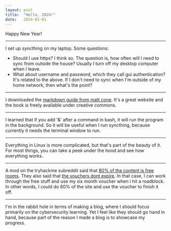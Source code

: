 ```yaml
---
layout: post
title:  "Hello, 2024!"
date:   2024-01-01
---
```

Happy New Year!

---

I set up syncthing on my laptop.
Some questions:    
- Should I use https? I think so. The question is, how often will I need to sync from outside the house? Usually I turn off my desktop computer when I leave. 
- What about username and password, which they call gui authentication? It's related to the above. If I don't need to sync when I'm outside of my home network, then what's the point?

---

I downloaded the [markdown guide from matt cone](https://www.markdownguide.org/). It's a great website and the book is freely available under creative commons. 

---

I learned that if you add '&' after a command in bash, it will run the program in the background. So it will be useful when I run syncthing, because currently it needs the terminal window to run. 

---

Everything in Linux is more complicated, but that's part of the beauty of it. For most things, you can take a peek under the hood and see how everything works. 

---

A mod on the tryhackme subreddit said that [80% of the content is free rooms](https://www.reddit.com/r/tryhackme/comments/18d6fkl/comment/kcmbyfu/?utm_source=share&utm_medium=mweb3x&utm_name=mweb3xcss&utm_term=1&utm_content=share_button).
They also said that [the vouchers dont expire](https://www.reddit.com/r/tryhackme/comments/10w2si2/comment/j7ozpgo/?utm_source=share&utm_medium=mweb3x&utm_name=mweb3xcss&utm_term=1&utm_content=share_button).
In that case, I can work through the free stuff and use my six month voucher when i hit a roadblock. In other words, I could do 80% of the site and use the voucher to finish it off. 

---

I'm in the rabbit hole in terms of making a blog, where I should focus primarily on the cybersecurity learning. Yet I feel like they should go hand in hand, because part of the reason I made a blog is to showcase my progress. 